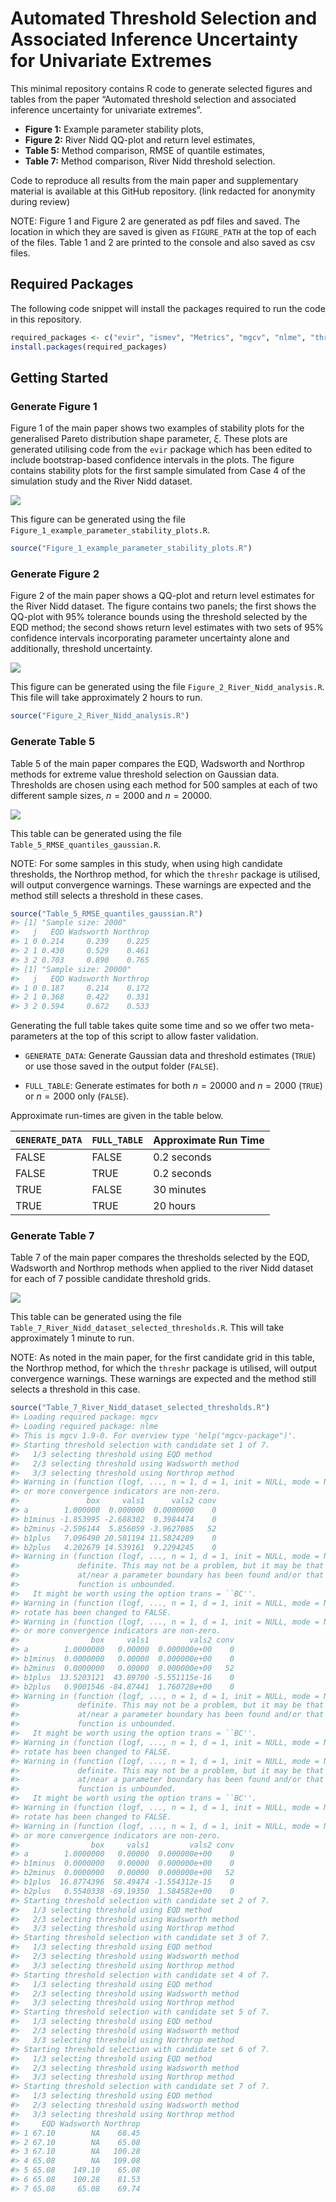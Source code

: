 
<!-- README.md is generated from README.Rmd. Please edit that file -->

# Automated Threshold Selection and Associated Inference Uncertainty for Univariate Extremes

This minimal repository contains R code to generate selected figures and
tables from the paper “Automated threshold selection and associated
inference uncertainty for univariate extremes”.

- **Figure 1:** Example parameter stability plots,
- **Figure 2:** River Nidd QQ-plot and return level estimates,
- **Table 5:** Method comparison, RMSE of quantile estimates,
- **Table 7:** Method comparison, River Nidd threshold selection.

Code to reproduce all results from the main paper and supplementary
material is available at this GitHub repository. (link redacted for
anonymity during review)

NOTE: Figure 1 and Figure 2 are generated as pdf files and saved. The
location in which they are saved is given as `FIGURE_PATH` at the top of
each of the files. Table 1 and 2 are printed to the console and also
saved as csv files.

## Required Packages

The following code snippet will install the packages required to run the
code in this repository.

``` r
required_packages <- c("evir", "ismev", "Metrics", "mgcv", "nlme", "threshr")
install.packages(required_packages)
```

## Getting Started

### Generate Figure 1

Figure 1 of the main paper shows two examples of stability plots for the
generalised Pareto distribution shape parameter, $\xi$. These plots are
generated utilising code from the `evir` package which has been edited
to include bootstrap-based confidence intervals in the plots. The figure
contains stability plots for the first sample simulated from Case 4 of
the simulation study and the River Nidd dataset.

![](readme-images/figure-1.png)

This figure can be generated using the file
`Figure_1_example_parameter_stability_plots.R`.

``` r
source("Figure_1_example_parameter_stability_plots.R")
```

### Generate Figure 2

Figure 2 of the main paper shows a QQ-plot and return level estimates
for the River Nidd dataset. The figure contains two panels; the first
shows the QQ-plot with 95% tolerance bounds using the threshold selected
by the EQD method; the second shows return level estimates with two sets
of 95% confidence intervals incorporating parameter uncertainty alone
and additionally, threshold uncertainty.

![](readme-images/figure-2.png)

This figure can be generated using the file
`Figure_2_River_Nidd_analysis.R`. This file will take approximately 2
hours to run.

``` r
source("Figure_2_River_Nidd_analysis.R")
```

### Generate Table 5

Table 5 of the main paper compares the EQD, Wadsworth and Northrop
methods for extreme value threshold selection on Gaussian data.
Thresholds are chosen using each method for 500 samples at each of two
different sample sizes, $n = 2000$ and $n = 20000$.

![](readme-images/table-5.png)

This table can be generated using the file
`Table_5_RMSE_quantiles_gaussian.R`.

NOTE: For some samples in this study, when using high candidate
thresholds, the Northrop method, for which the `threshr` package is
utilised, will output convergence warnings. These warnings are expected
and the method still selects a threshold in these cases.

``` r
source("Table_5_RMSE_quantiles_gaussian.R")
#> [1] "Sample size: 2000"
#>   j   EQD Wadsworth Northrop
#> 1 0 0.214     0.239    0.225
#> 2 1 0.430     0.529    0.461
#> 3 2 0.703     0.890    0.765
#> [1] "Sample size: 20000"
#>   j   EQD Wadsworth Northrop
#> 1 0 0.187     0.214    0.172
#> 2 1 0.368     0.422    0.331
#> 3 2 0.594     0.672    0.533
```

Generating the full table takes quite some time and so we offer two
meta-parameters at the top of this script to allow faster validation.

- `GENERATE_DATA`: Generate Gaussian data and threshold estimates
  (`TRUE`) or use those saved in the output folder (`FALSE`).

- `FULL_TABLE`: Generate estimates for both $n = 20000$ and $n = 2000$
  (`TRUE`) or $n = 2000$ only (`FALSE`).

Approximate run-times are given in the table below.

| `GENERATE_DATA` | `FULL_TABLE` | Approximate Run Time |
|-----------------|--------------|----------------------|
| FALSE           | FALSE        | 0.2 seconds          |
| FALSE           | TRUE         | 0.2 seconds          |
| TRUE            | FALSE        | 30 minutes           |
| TRUE            | TRUE         | 20 hours             |

### Generate Table 7

Table 7 of the main paper compares the thresholds selected by the EQD,
Wadsworth and Northrop methods when applied to the river Nidd dataset
for each of 7 possible candidate threshold grids.

![](readme-images/table-7.png)

This table can be generated using the file
`Table_7_River_Nidd_dataset_selected_thresholds.R`. This will take
approximately 1 minute to run.

NOTE: As noted in the main paper, for the first candidate grid in this
table, the Northrop method, for which the `threshr` package is utilised,
will output convergence warnings. These warnings are expected and the
method still selects a threshold in this case.

``` r
source("Table_7_River_Nidd_dataset_selected_thresholds.R")
#> Loading required package: mgcv
#> Loading required package: nlme
#> This is mgcv 1.9-0. For overview type 'help("mgcv-package")'.
#> Starting threshold selection with candidate set 1 of 7.
#>   1/3 selecting threshold using EQD method 
#>   2/3 selecting threshold using Wadsworth method 
#>   3/3 selecting threshold using Northrop method
#> Warning in (function (logf, ..., n = 1, d = 1, init = NULL, mode = NULL, : One
#> or more convergence indicators are non-zero.
#>               box     vals1      vals2 conv
#> a        1.000000  0.000000  0.0000000    0
#> b1minus -1.853995 -2.688302  0.3984474    0
#> b2minus -2.596144  5.856059 -3.9627085   52
#> b1plus   7.096490 20.581194 11.5824289    0
#> b2plus   4.202679 14.539161  9.2294245    0
#> Warning in (function (logf, ..., n = 1, d = 1, init = NULL, mode = NULL, : The Hessian of the target log-density at its mode is not positive
#>             definite. This may not be a problem, but it may be that a mode
#>             at/near a parameter boundary has been found and/or that the target
#>             function is unbounded.
#>   It might be worth using the option trans = ``BC''.
#> Warning in (function (logf, ..., n = 1, d = 1, init = NULL, mode = NULL, :
#> rotate has been changed to FALSE.
#> Warning in (function (logf, ..., n = 1, d = 1, init = NULL, mode = NULL, : One
#> or more convergence indicators are non-zero.
#>                box     vals1         vals2 conv
#> a        1.0000000   0.00000  0.000000e+00    0
#> b1minus  0.0000000   0.00000  0.000000e+00    0
#> b2minus  0.0000000   0.00000  0.000000e+00   52
#> b1plus  13.5203121  43.89700 -5.551115e-16    0
#> b2plus   0.9001546 -84.87441  1.760728e+00    0
#> Warning in (function (logf, ..., n = 1, d = 1, init = NULL, mode = NULL, : The Hessian of the target log-density at its mode is not positive
#>             definite. This may not be a problem, but it may be that a mode
#>             at/near a parameter boundary has been found and/or that the target
#>             function is unbounded.
#>   It might be worth using the option trans = ``BC''.
#> Warning in (function (logf, ..., n = 1, d = 1, init = NULL, mode = NULL, :
#> rotate has been changed to FALSE.
#> Warning in (function (logf, ..., n = 1, d = 1, init = NULL, mode = NULL, : The Hessian of the target log-density at its mode is not positive
#>             definite. This may not be a problem, but it may be that a mode
#>             at/near a parameter boundary has been found and/or that the target
#>             function is unbounded.
#>   It might be worth using the option trans = ``BC''.
#> Warning in (function (logf, ..., n = 1, d = 1, init = NULL, mode = NULL, :
#> rotate has been changed to FALSE.
#> Warning in (function (logf, ..., n = 1, d = 1, init = NULL, mode = NULL, : One
#> or more convergence indicators are non-zero.
#>                box     vals1         vals2 conv
#> a        1.0000000   0.00000  0.000000e+00    0
#> b1minus  0.0000000   0.00000  0.000000e+00    0
#> b2minus  0.0000000   0.00000  0.000000e+00   52
#> b1plus  16.8774396  58.49474 -1.554312e-15    0
#> b2plus   0.5540338 -69.19350  1.584582e+00    0
#> Starting threshold selection with candidate set 2 of 7.
#>   1/3 selecting threshold using EQD method 
#>   2/3 selecting threshold using Wadsworth method 
#>   3/3 selecting threshold using Northrop method 
#> Starting threshold selection with candidate set 3 of 7.
#>   1/3 selecting threshold using EQD method 
#>   2/3 selecting threshold using Wadsworth method 
#>   3/3 selecting threshold using Northrop method 
#> Starting threshold selection with candidate set 4 of 7.
#>   1/3 selecting threshold using EQD method 
#>   2/3 selecting threshold using Wadsworth method 
#>   3/3 selecting threshold using Northrop method 
#> Starting threshold selection with candidate set 5 of 7.
#>   1/3 selecting threshold using EQD method 
#>   2/3 selecting threshold using Wadsworth method 
#>   3/3 selecting threshold using Northrop method 
#> Starting threshold selection with candidate set 6 of 7.
#>   1/3 selecting threshold using EQD method 
#>   2/3 selecting threshold using Wadsworth method 
#>   3/3 selecting threshold using Northrop method 
#> Starting threshold selection with candidate set 7 of 7.
#>   1/3 selecting threshold using EQD method 
#>   2/3 selecting threshold using Wadsworth method 
#>   3/3 selecting threshold using Northrop method 
#>     EQD Wadsworth Northrop
#> 1 67.10        NA    68.45
#> 2 67.10        NA    65.08
#> 3 67.10        NA   100.28
#> 4 65.08        NA   109.08
#> 5 65.08    149.10    65.08
#> 6 65.08    100.28    81.53
#> 7 65.08     65.08    69.74
```
